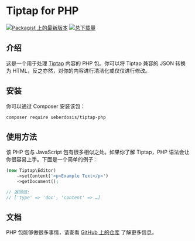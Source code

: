 # Tiptap for PHP
[![Packagist 上的最新版本](https://img.shields.io/packagist/v/ueberdosis/tiptap-php.svg)](https://packagist.org/packages/ueberdosis/tiptap-php)
[![总下载量](https://img.shields.io/packagist/dt/ueberdosis/tiptap-php.svg)](https://packagist.org/packages/ueberdosis/tiptap-php)

## 介绍
这是一个用于处理 [Tiptap](https://tiptap.dev/) 内容的 PHP 包。你可以将 Tiptap 兼容的 JSON 转换为 HTML，反之亦然，对你的内容进行清洁化或仅仅进行修改。

## 安装
你可以通过 Composer 安装该包：

```bash
composer require ueberdosis/tiptap-php
```

## 使用方法
该 PHP 包与 JavaScript 包有很多相似之处。如果你了解 Tiptap，PHP 语法会让你很容易上手。下面是一个简单的例子：

```php
(new Tiptap\Editor)
    ->setContent('<p>Example Text</p>')
    ->getDocument();

// 返回值:
// ['type' => 'doc', 'content' => …]
```

## 文档
PHP 包能够做很多事情，请查看 [GitHub 上的仓库](https://github.com/ueberdosis/tiptap-php) 了解更多信息。